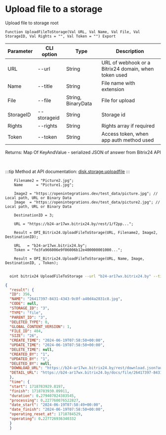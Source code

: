 ﻿---
sidebar_position: 1
---

# Upload file to a storage
 Upload file to storage root



`Function UploadFileToStorage(Val URL, Val Name, Val File, Val StorageID, Val Rights = "", Val Token = "") Export`

  | Parameter | CLI option | Type | Description |
  |-|-|-|-|
  | URL | --url | String | URL of webhook or a Bitrix24 domain, when token used |
  | Name | --title | String | File name with extension |
  | File | --file | String, BinaryData | File for upload |
  | StorageID | --storageid | String | Storage id |
  | Rights | --rights | String | Rights array if required |
  | Token | --token | String | Access token, when app auth method used |

  
  Returns:  Map Of KeyAndValue - serialized JSON of answer from Bitrix24 API

<br/>

:::tip
Method at API documentation: [disk.storage.uploadfile](https://dev.1c-bitrix.ru/rest_help/disk/storage/disk_storage_uploadfile.php)
:::
<br/>


```bsl title="Code example"
    Filename2 = "Picture2.jpg";
    Name      = "Picture1.jpg";

    Image2 = "https://openintegrations.dev/test_data/picture.jpg"; // Local path, URL or Binary Data
    Image  = "https://openintegrations.dev/test_data/picture2.jpg"; // Local path, URL or Binary Data

    DestinationID = 3;

    URL = "https://b24-ar17wx.bitrix24.by/rest/1/f2pp...";

    Result = OPI_Bitrix24.UploadFileToStorage(URL, Filename2, Image2, DestinationID);

    URL   = "b24-ar17wx.bitrix24.by";
    Token = "fe3fa966006e9f06006b12e400000001000...";

    Result = OPI_Bitrix24.UploadFileToStorage(URL, Name, Image, DestinationID, , Token);
```



```sh title="CLI command example"
    
  oint bitrix24 UploadFileToStorage --url "b24-ar17wx.bitrix24.by" --title "Picture1.jpg" --file %file% --storageid %storageid% --rights %rights% --token "fe3fa966006e9f06006b12e400000001000..."

```

```json title="Result"
{
  "result": {
  "ID": 356,
  "NAME": "26417397-8431-4343-9c0f-a40d4a2831c8.jpg",
  "CODE": null,
  "STORAGE_ID": "3",
  "TYPE": "file",
  "PARENT_ID": "3",
  "DELETED_TYPE": 0,
  "GLOBAL_CONTENT_VERSION": 1,
  "FILE_ID": 404,
  "SIZE": "26",
  "CREATE_TIME": "2024-06-19T07:58:50+00:00",
  "UPDATE_TIME": "2024-06-19T07:58:50+00:00",
  "DELETE_TIME": null,
  "CREATED_BY": "1",
  "UPDATED_BY": "1",
  "DELETED_BY": null,
  "DOWNLOAD_URL": "https://b24-ar17wx.bitrix24.by/rest/download.json?auth=0a9d7266006e9f06006b12e40000000100000702aaae0c0e99153466d165ecfa4a92ce&token=disk%7CaWQ9MzU2Jl89TEZ6d3JtUDdUdVg0dXJ3Q2pZYTExTlhPTmh1czI3V1k%3D%7CImRvd25sb2FkfGRpc2t8YVdROU16VTJKbDg5VEVaNmQzSnRVRGRVZFZnMGRYSjNRMnBaWVRFeFRsaFBUbWgxY3pJM1Yxaz18MGE5ZDcyNjYwMDZlOWYwNjAwNmIxMmU0MDAwMDAwMDEwMDAwMDcwMmFhYWUwYzBlOTkxNTM0NjZkMTY1ZWNmYTRhOTJjZSI%3D.ng9IaX1mYX7R%2B4yWP67P6j9%2BWvh78aG47IO0Ex6UVQ8%3D",
  "DETAIL_URL": "https://b24-ar17wx.bitrix24.by/docs/file/26417397-8431-4343-9c0f-a40d4a2831c8.jpg"
  },
  "time": {
  "start": 1718783929.8197,
  "finish": 1718783930.09911,
  "duration": 0.279407024383545,
  "processing": 0.227760076522827,
  "date_start": "2024-06-19T07:58:49+00:00",
  "date_finish": "2024-06-19T07:58:50+00:00",
  "operating_reset_at": 1718784529,
  "operating": 0.227726936340332
  }
  }
```
